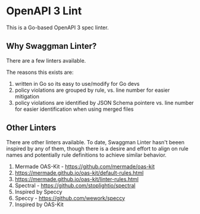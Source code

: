 # OpenAPI 3 Lint

This is a Go-based OpenAPI 3 spec linter.

## Why Swaggman Linter?

There are a few linters available.

The reasons this exists are:

1. written in Go so its easy to use/modify for Go devs
2. policy violations are grouped by rule, vs. line number for easier mitigation
3. policy violations are identified by JSON Schema pointere vs. line number for easier identification when using merged files

## Other Linters

There are other linters available. To date, Swaggman Linter hasn't beeen inspired by any of them, though there is a desire and effort to align on rule names and potentially rule definitions to achieve similar behavior.

1. Mermade OAS-Kit - https://github.com/mermade/oas-kit
  1. https://mermade.github.io/oas-kit/default-rules.html
  1. https://mermade.github.io/oas-kit/linter-rules.html
1. Spectral - https://github.com/stoplightio/spectral
  1. Inspired by Speccy
1. Speccy - https://github.com/wework/speccy
  1. Inspired by OAS-Kit